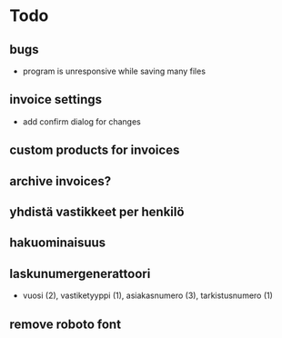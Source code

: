 # Todo

## bugs
  - program is unresponsive while saving many files

## invoice settings
  - add confirm dialog for changes

## custom products for invoices

## archive invoices?

## yhdistä vastikkeet per henkilö

## hakuominaisuus

## laskunumergenerattoori
  - vuosi (2), vastiketyyppi (1), asiakasnumero (3), tarkistusnumero (1)

## remove roboto font
